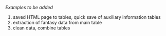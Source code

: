 *Examples to be added*

 1. saved HTML page to tables, quick save of auxiliary information tables
 2. extraction of fantasy data from main table
 3. clean data, combine tables